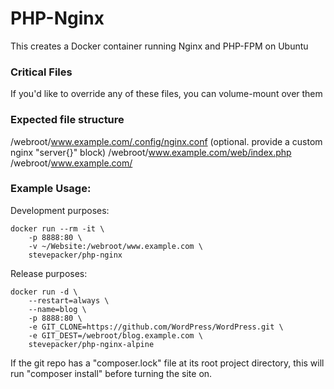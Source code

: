 # PHP-Nginx 

This creates a Docker container running Nginx and PHP-FPM on Ubuntu
### Critical Files

If you'd like to override any of these files, you can volume-mount over them

### Expected file structure

/webroot/www.example.com/.config/nginx.conf (optional. provide a custom nginx "server{}" block)
/webroot/www.example.com/web/index.php
/webroot/www.example.com/

### Example Usage:

Development purposes:

    docker run --rm -it \
        -p 8888:80 \
        -v ~/Website:/webroot/www.example.com \
        stevepacker/php-nginx

Release purposes:

    docker run -d \
        --restart=always \
        --name=blog \
        -p 8888:80 \
        -e GIT_CLONE=https://github.com/WordPress/WordPress.git \
        -e GIT_DEST=/webroot/blog.example.com \
        stevepacker/php-nginx-alpine

If the git repo has a "composer.lock" file at its root project directory, this will
run "composer install" before turning the site on.